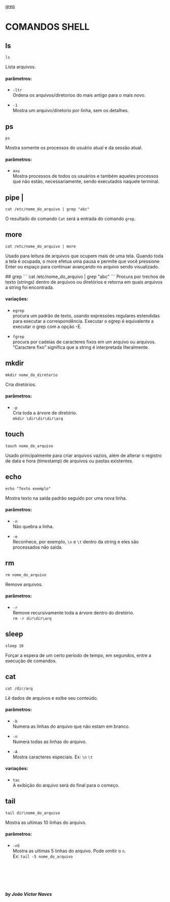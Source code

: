 [grep](#grep)

# COMANDOS SHELL
## ls
```
ls
```
Lista arquivos.

#### parâmetros:

- ``-ltr``<br>
Ordena os arquivos/diretorios do mais antigo para o mais novo.

- ``-1``<br>
Mostra um arquivo/diretorio por linha, sem os detalhes.

## ps
```
ps
```
Mostra somente os processos do usuário atual e da sessão atual.

#### parâmetros:
- ``axu`` <br>
Mostra processos de todos os usuários e também aqueles processos que não estão, necessariamente, sendo executados naquele terminal.

## pipe |

```
cat /etc/nome_do_arquivo | grep "abc"
```
O resultado do comando ``Cat`` será a entrada do comando ``grep``.

## more
```
cat /etc/nome_do_arquivo | more
```
Usado para leitura de arquivos que ocupem mais de uma tela. Quando toda a tela é ocupada, o more efetua uma pausa e permite que você pressione Enter ou espaço para continuar avançando no arquivo sendo visualizado.

<div id='grep'/>  
## grep
```
cat /etc/nome_do_arquivo | grep "abc"
```
Procura por trechos de texto (strings) dentro de arquivos ou diretórios e retorna em quais arquivos a string foi encontrada.

#### variações:

- ``egrep`` <br>
procura um padrão de texto, usando expressões regulares estendidas para executar a correspondência. Executar o egrep é equivalente a executar o grep com a opção -E.

- ``fgrep`` <br>
procura por cadeias de caracteres fixos em um arquivo ou arquivos. “Caractere fixo” significa que a string é interpretada literalmente.

## mkdir
```
mkdir nome_do_diretorio
```
Cria diretórios.

#### parâmetros:
- ``-p`` <br>
Cria toda a árvore de diretório.<br>
``mkdir \dir\dir\dir\arq``

## touch
```
touch nome_do_arquivo
```
Usado principalmente para criar arquivos vazios, além de alterar o registro de data e hora (timestamp) de arquivos ou pastas existentes.

## echo
```
echo "Texto exemplo"
```
Mostra texto na saída padrão seguido por uma nova linha.

#### parâmetros:
- ``-n`` <br>
Não quebra a linha.

- ``-e``<br>
Reconhece, por exemplo, ``\n`` e ``\t`` dentro da string e eles são processados não saída.

## rm
```
rm nome_do_arquivo
```
Remove arquivos.

#### parâmetros:
- ``-r`` <br>
Remove recursivamente toda a árvore dentro do diretório.<br>
``rm -r dir\dir\arq``

## sleep
```
sleep 10
```
Forçar a espera de um certo período de tempo, em segundos, entre a execução de comandos.

## cat
```
cat /dir/arq
```
Lê dados de arquivos e exibe seu conteúdo.

#### parâmetros:
- ``-b`` <br>
Numera as linhas do arquivo que não estam em branco.

- ``-n`` <br>
Numera todas as linhas do arquivo.

- ``-A`` <br>
Mostra caracteres especiais. Ex: ``\n`` ``\t``

#### variações:

- ``tac`` <br>
A exibição do arquivo será do final para o começo.

## tail
```
tail dir\nome_do_arquivo
```
Mostra as ultimas 10 linhas do arquivo.

#### parâmetros:
- ``-n5`` <br>
Mostra as ultimas 5 linhas do arquivo. Pode omitir o ``n``.<br>
Ex: ``tail -5 nome_do_arquivo``


<br>
<br>
<br>
<br>

##### by João Victor Naves
